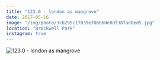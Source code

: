 ```yaml
---
title: "123.0 - london as mangrove"
date: 2017-05-16
image: "/img/photo/3cb295c17039ef06b60e0df38fad8ed5.jpg"
location: "Brockwell Park"
instagram: true
---
```


![123.0 - london as mangrove](/img/photo/3cb295c17039ef06b60e0df38fad8ed5.jpg)
